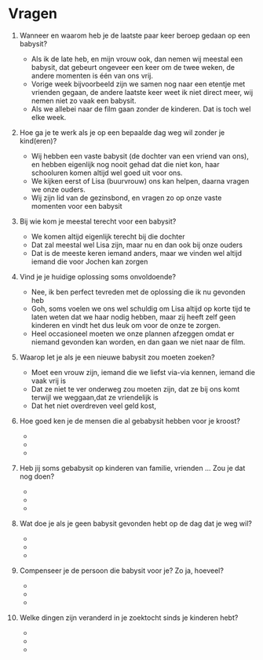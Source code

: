 # Vragen

1. Wanneer en waarom heb je de laatste paar keer beroep gedaan op een babysit?

    * Als ik de late heb, en mijn vrouw ook, dan nemen wij meestal een babysit, dat gebeurt ongeveer een keer om de twee weken, de andere momenten is één van ons vrij.
    * Vorige week bijvoorbeeld zijn we samen nog naar een etentje met vrienden gegaan, de andere laatste keer weet ik niet direct meer, wij nemen niet zo vaak een babysit.
    * Als we allebei naar de film gaan zonder de kinderen. Dat is toch wel elke week.

1. Hoe ga je te werk als je op een bepaalde dag weg wil zonder je kind(eren)?

    * Wij hebben een vaste babysit (de dochter van een vriend van ons), en hebben eigenlijk nog nooit gehad dat die niet kon, haar schooluren komen altijd wel goed uit voor ons.
    * We kijken eerst of Lisa (buurvrouw) ons kan helpen, daarna vragen we onze ouders.
    * Wij zijn lid van de gezinsbond, en vragen zo op onze vaste momenten voor een babysit

1. Bij wie kom je meestal terecht voor een babysit?

    * We komen altijd eigenlijk terecht bij die dochter
    * Dat zal meestal wel Lisa zijn, maar nu en dan ook bij onze ouders
    * Dat is de meeste keren iemand anders, maar we vinden wel altijd iemand die voor Jochen kan zorgen

1. Vind je je huidige oplossing soms onvoldoende?

    * Nee, ik ben perfect tevreden met de oplossing die ik nu gevonden heb
    * Goh, soms voelen we ons wel schuldig om Lisa altijd op korte tijd te laten weten dat we haar nodig hebben, maar zij heeft zelf geen kinderen en vindt het dus leuk om voor de onze te zorgen.
    * Heel occasioneel moeten we onze plannen afzeggen omdat er niemand gevonden kan worden, en dan gaan we niet naar de film.

1. Waarop let je als je een nieuwe babysit zou moeten zoeken?

    * Moet een vrouw zijn, iemand die we liefst via-via kennen, iemand die vaak vrij is
    * Dat ze niet te ver onderweg zou moeten zijn, dat ze bij ons komt terwijl we weggaan,dat ze vriendelijk is
    * Dat het niet overdreven veel geld kost,

1. Hoe goed ken je de mensen die al gebabysit hebben voor je kroost?

    *
    *
    *

1. Heb jij soms gebabysit op kinderen van familie, vrienden … Zou je dat nog doen?

    *
    *
    *

1. Wat doe je als je geen babysit gevonden hebt op de dag dat je weg wil?

    *
    *
    *

1. Compenseer je de persoon die babysit voor je? Zo ja, hoeveel?

    *
    *
    *

1. Welke dingen zijn veranderd in je zoektocht sinds je kinderen hebt?

    *
    *
    *
